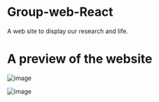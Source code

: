 # Group-web-React
A web site to display our research and life.

# A preview of the website
![image](https://user-images.githubusercontent.com/94024600/154886144-917e644d-140e-4748-8cda-40a5a1e42c2b.png)

![image](https://user-images.githubusercontent.com/94024600/154886079-1f99dbca-9687-40c6-a844-a557785740ea.png)

